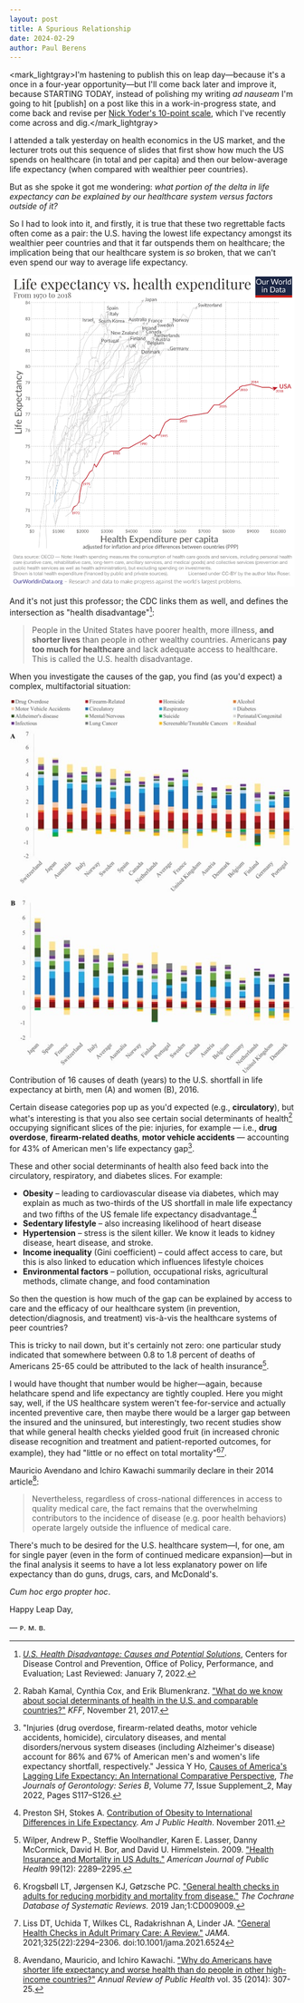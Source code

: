 ```yaml
---
layout: post
title: A Spurious Relationship
date: 2024-02-29
author:	Paul Berens
---
```

<mark_lightgray>I'm hastening to publish this on leap day—because it's a once in a four-year opportunity—but I'll come back later and improve it, because STARTING TODAY, instead of polishing my writing <i>ad nauseam</i> I'm going to hit [publish] on a post like this in a work-in-progress state, and come back and revise per <a href="https://nickyoder.com/perfectionism/" target="_blank">Nick Yoder's 10-point scale</a>, which I've recently come across and dig.</mark_lightgray>

I attended a talk yesterday on health economics in the US market, and the lecturer trots out this sequence of slides that first show how much the US spends on healthcare (in total and per capita) and then our below-average life expectancy (when compared with wealthier peer countries).

But as she spoke it got me wondering: *what portion of the delta in life expectancy can be explained by our healthcare system versus factors outside of it?*

So I had to look into it, and firstly, it is true that these two regrettable facts often come as a pair: the U.S. having the lowest life expectancy amongst its wealthier peer countries and that it far outspends them on healthcare; the implication being that our healthcare system is *so* broken, that we can't even spend our way to average life expectancy.

![Life expectancy vs. health expenditure (1970-2018)](/assets/images/life-expectancy-vs-health-expenditure-1970-to-2018_1874.png)

And it's not just this professor; the CDC links them as well, and defines the intersection as "health disadvantage"[^1]\:

[^1]: *[U.S. Health Disadvantage: Causes and Potential Solutions](https://www.cdc.gov/policy/chep/health/index.html)*, Centers for Disease Control and Prevention, Office of Policy, Performance, and Evaluation; Last Reviewed: January 7, 2022.

> People in the United States have poorer health, more illness, **and shorter lives** than people in other wealthy countries. Americans **pay too much for healthcare** and lack adequate access to healthcare. This is called the U.S. health disadvantage.

When you investigate the causes of the gap, you find (as you'd expect) a complex, multifactorial situation:

![16 causes](/assets/images/16contributors.jpeg)
<span class="muted small">Contribution of 16 causes of death (years) to the U.S. shortfall in life expectancy at birth, men (A) and women (B), 2016.</span>

Certain disease categories pop up as you'd expected (e.g., **circulatory**), but what's interesting is that you also see certain social determinants of health[^2] occupying significant slices of the pie: injuries, for example — i.e., **drug overdose**, **firearm-related deaths**, **motor vehicle accidents** — accounting for 43% of American men's life expectancy gap[^3].

[^2]: Rabah Kamal, Cynthia Cox, and Erik Blumenkranz. ["What do we know about social determinants of health in the U.S. and comparable countries?"](https://www.healthsystemtracker.org/chart-collection/know-social-determinants-health-u-s-comparable-countries/) *KFF*, November 21, 2017.
[^3]: "Injuries (drug overdose, firearm-related deaths, motor vehicle accidents, homicide), circulatory diseases, and mental disorders/nervous system diseases (including Alzheimer's disease) account for 86% and 67% of American men's and women's life expectancy shortfall, respectively." Jessica Y Ho, [Causes of America's Lagging Life Expectancy: An International Comparative Perspective](https://doi.org/10.1093/geronb/gbab129), *The Journals of Gerontology: Series B*, Volume 77, Issue Supplement_2, May 2022, Pages S117–S126.

These and other social determinants of health also feed back into the circulatory, respiratory, and diabetes slices. For example:
- **Obesity** – leading to cardiovascular disease via diabetes, which may explain as much as two-thirds of the US shortfall in male life expectancy and two fifths of the US female life expectancy disadvantage.[^4]
- **Sedentary lifestyle** – also increasing likelihood of heart disease
- **Hypertension** – stress is the silent killer. We know it leads to kidney disease, heart disease, and stroke.
- **Income inequality** (Gini coefficient) – could affect access to care, but this is also linked to education which influences lifestyle choices
- **Environmental factors** – pollution, occupational risks, agricultural methods, climate change, and food contamination

[^4]: Preston SH, Stokes A. [Contribution of Obesity to International Differences in Life Expectancy](https://www.ncbi.nlm.nih.gov/pmc/articles/PMC3222401/). *Am J Public Health*. November 2011.

So then the question is how much of the gap can be explained by access to care and the efficacy of our healthcare system (in prevention, detection/diagnosis, and treatment) vis-à-vis the healthcare systems of peer countries?

This is tricky to nail down, but it's certainly not zero: one particular study indicated that somewhere between 0.8 to 1.8 percent of deaths of Americans 25-65 could be attributed to the lack of health insurance[^5].

[^5]: Wilper, Andrew P., Steffie Woolhandler, Karen E. Lasser, Danny McCormick, David H. Bor, and David U. Himmelstein. 2009. ["Health Insurance and Mortality in US Adults."](https://doi.org/10.2105/AJPH.2008.157685) *American Journal of Public Health* 99(12): 2289–2295.

I would have thought that number would be higher—again, because helathcare spend and life expectancy are tightly coupled. Here you might say, well, if the US healthcare system weren't fee-for-service and actually incented preventive care, then maybe there would be a larger gap between the insured and the uninsured, but interestingly, two recent studies show that while general health checks yielded good fruit (in increased chronic disease recognition and treatment and patient-reported outcomes, for example), they had "little or no effect on total mortality"[^6][^7].

[^6]: Krogsbøll LT, Jørgensen KJ, Gøtzsche PC. ["General health checks in adults for reducing morbidity and mortality from disease."](https://www.cochranelibrary.com/cdsr/doi/10.1002/14651858.CD009009.pub3/full) *The Cochrane Database of Systematic Reviews.* 2019 Jan;1:CD009009.

[^7]: Liss DT, Uchida T, Wilkes CL, Radakrishnan A, Linder JA. ["General Health Checks in Adult Primary Care: A Review."](https://jamanetwork.com/journals/jama/article-abstract/2780614) *JAMA.* 2021;325(22):2294–2306. doi:10.1001/jama.2021.6524

Mauricio Avendano and Ichiro Kawachi summarily declare in their 2014 article[^8]\:

[^8]: Avendano, Mauricio, and Ichiro Kawachi. ["Why do Americans have shorter life expectancy and worse health than do people in other high-income countries?"](https://www.annualreviews.org/doi/10.1146/annurev-publhealth-032013-182411) *Annual Review of Public Health* vol. 35 (2014): 307-25.

> Nevertheless, regardless of cross-national differences in access to quality medical care, the fact remains that the overwhelming contributors to the incidence of disease (e.g. poor health behaviors) operate largely outside the influence of medical care.

There's much to be desired for the U.S. healthcare system—I, for one, am for single payer (even in the form of continued medicare expansion)—but in the final analysis it seems to have a lot less explanatory power on life expectancy than do guns, drugs, cars, and McDonald's.

*Cum hoc ergo propter hoc*.

Happy Leap Day,

— ᴘ. ᴍ. ʙ.